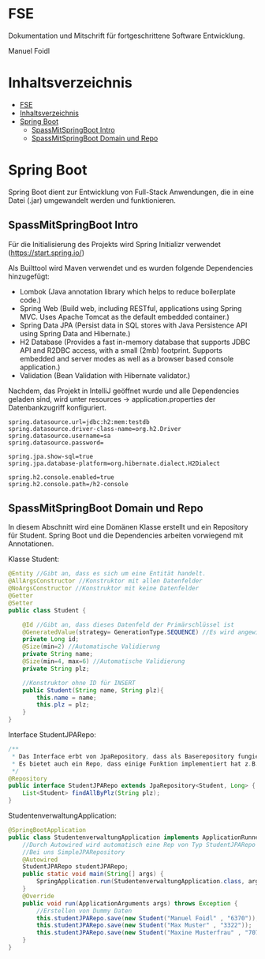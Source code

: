 # FSE

Dokumentation und Mitschrift für fortgeschrittene Software Entwicklung.

Manuel Foidl

# Inhaltsverzeichnis

- [FSE](#fse)
- [Inhaltsverzeichnis](#inhaltsverzeichnis)
- [Spring Boot](#spring-boot)
  - [SpassMitSpringBoot Intro](#spassmitspringboot-intro)
  - [SpassMitSpringBoot Domain und Repo](#spassmitspringboot-domain-und-repo)

# Spring Boot

Spring Boot dient zur Entwicklung von Full-Stack Anwendungen, die in eine Datei (.jar)  umgewandelt werden und funktionieren.

## SpassMitSpringBoot Intro

Für die Initialisierung des Projekts wird Spring Initializr verwendet (https://start.spring.io/)

Als Builttool wird Maven verwendet und es wurden folgende Dependencies hinzugefügt:
 * Lombok (Java annotation library which helps to reduce boilerplate code.)
 * Spring Web (Build web, including RESTful, applications using Spring MVC. Uses Apache Tomcat as the default embedded container.)
 * Spring Data JPA (Persist data in SQL stores with Java Persistence API using Spring Data and Hibernate.)
 * H2 Database (Provides a fast in-memory database that supports JDBC API and R2DBC access, with a small (2mb) footprint. Supports embedded and server modes as well as a browser based console application.)
 * Validation (Bean Validation with Hibernate validator.)

Nachdem, das Projekt in IntelliJ geöffnet wurde und alle Dependencies geladen sind, wird unter resources -> application.properties der Datenbankzugriff konfiguriert.
```
spring.datasource.url=jdbc:h2:mem:testdb
spring.datasource.driver-class-name=org.h2.Driver
spring.datasource.username=sa
spring.datasource.password=

spring.jpa.show-sql=true
spring.jpa.database-platform=org.hibernate.dialect.H2Dialect

spring.h2.console.enabled=true
spring.h2.console.path=/h2-console
```
## SpassMitSpringBoot Domain und Repo

In diesem Abschnitt wird eine Domänen Klasse erstellt und ein Repository für Student.
Spring Boot und die Dependencies arbeiten vorwiegend mit Annotationen.

Klasse Student:
```java
@Entity //Gibt an, dass es sich um eine Entität handelt.
@AllArgsConstructor //Konstruktor mit allen Datenfelder
@NoArgsConstructor //Konstruktor mit keine Datenfelder
@Getter
@Setter
public class Student {

    @Id //Gibt an, dass dieses Datenfeld der Primärschlüssel ist
    @GeneratedValue(strategy= GenerationType.SEQUENCE) //Es wird angewiesen, dass es sich um Autoinkrement
    private Long id;
    @Size(min=2) //Automatische Validierung
    private String name;
    @Size(min=4, max=6) //Automatische Validierung
    private String plz;

    //Konstruktor ohne ID für INSERT
    public Student(String name, String plz){
        this.name = name;
        this.plz = plz;
    }
}
```
Interface StudentJPARepo:
```java
/**
 * Das Interface erbt von JpaRepository, dass als Baserepository fungiert.
 * Es bietet auch ein Repo, dass einige Funktion implementiert hat z.B. SimpleJPARepository
 */
@Repository 
public interface StudentJPARepo extends JpaRepository<Student, Long> {
    List<Student> findAllByPlz(String plz);
}
```
StudentenverwaltungApplication:
```java
@SpringBootApplication
public class StudentenverwaltungApplication implements ApplicationRunner { //Durch die Implementierung von ApplicationRunner kann in der Funktion run z.B. Dummy Daten erstellt werden.
	//Durch Autowired wird automatisch eine Rep von Typ StudentJPARepo verwendet.
	//Bei uns SimpleJPARepository
	@Autowired
	StudentJPARepo studentJPARepo;
	public static void main(String[] args) {
		SpringApplication.run(StudentenverwaltungApplication.class, args);
	}
	@Override
	public void run(ApplicationArguments args) throws Exception {
		//Erstellen von Dummy Daten
		this.studentJPARepo.save(new Student("Manuel Foidl" , "6370"));
		this.studentJPARepo.save(new Student("Max Muster" , "3322"));
		this.studentJPARepo.save(new Student("Maxine Musterfrau" , "7070"));
	}
}
```






















